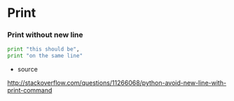 # Print

### Print without new line
```py
print "this should be",
print "on the same line"
```
* source

http://stackoverflow.com/questions/11266068/python-avoid-new-line-with-print-command